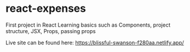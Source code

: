 # react-expenses
First project in React
Learning basics such as Components, project structure, JSX, Props, passing props

Live site can be found here: https://blissful-swanson-f280aa.netlify.app/
